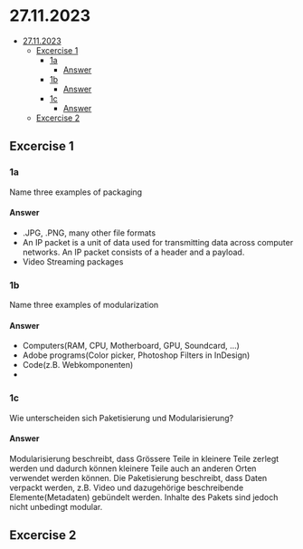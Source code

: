 # 27.11.2023
- [27.11.2023](#27112023)
  - [Excercise 1](#excercise-1)
    - [1a](#1a)
      - [Answer](#answer)
    - [1b](#1b)
      - [Answer](#answer-1)
    - [1c](#1c)
      - [Answer](#answer-2)
  - [Excercise 2](#excercise-2)

## Excercise 1

### 1a 
Name three examples of packaging

#### Answer
- .JPG, .PNG, many other file formats
- An IP packet is a unit of data used for transmitting data across computer networks. An IP packet consists of a header and a payload.
- Video Streaming packages

### 1b
Name three examples of modularization

#### Answer
- Computers(RAM, CPU, Motherboard, GPU, Soundcard, ...)
- Adobe programs(Color picker, Photoshop Filters in InDesign)
- Code(z.B. Webkomponenten)
- 
### 1c
Wie unterscheiden sich Paketisierung und Modularisierung?

#### Answer
Modularisierung beschreibt, dass Grössere Teile in kleinere Teile zerlegt werden und dadurch können kleinere Teile auch an anderen Orten verwendet werden können. Die Paketisierung beschreibt, dass Daten verpackt werden, z.B. Video und dazugehörige beschreibende Elemente(Metadaten) gebündelt werden. Inhalte des Pakets sind jedoch nicht unbedingt modular.

## Excercise 2


